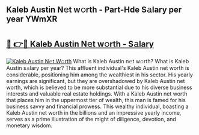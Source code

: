 ## Kaleb Austin N𝚎t w𝚘rth - Part-Hde S𝚊lary per year YWmXR

# <h2><a href="http://gc3cl9y.nevu.top/?p=Kaleb+Austin">🔗 👉🔴 Kaleb Austin N𝚎t w𝚘rth - S𝚊lary</a></h2>

[![Kaleb Austin N𝚎t W𝚘rth](https://i.imgur.com/Oavwk0R.jpeg)](http://gc3cl9y.nevu.top/?p=Kaleb+Austin)
What is Kaleb Austin n𝚎t w𝚘rth? What is Kaleb Austin s𝚊lary per year?
This affluent individual's Kaleb Austin net worth is considerable, positioning him among the wealthiest in his sector. His yearly earnings are significant, but they are overshadowed by Kaleb Austin net worth, which is believed to be more substantial due to his diverse business interests and valuable real estate holdings. With a Kaleb Austin net worth that places him in the uppermost tier of wealth, this man is famed for his business savvy and financial prowess. This wealthy individual, boasting a Kaleb Austin net worth in the billions and an impressive yearly income, serves as a prime illustration of the might of diligence, devotion, and monetary wisdom.
